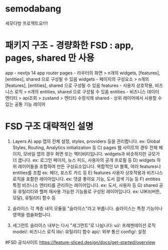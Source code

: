 # semodabang

세모다방 프로젝트요!!!!

# 패키지 구조 - 경량화한 FSD : app, pages, shared 만 사용
app - nextjs 14 app router
pages - 라우터의 화면 > n개의 widgets, [features], [entities], shared 으로 구성될 수 있음
widgets - 페이지의 구성요소 > n개의 [features], [entities], shared 으로 구성될 수 있음 
features - 사용자 상호작용, 비즈니스 로직 > n개의 entities, shared 으로 구성될 수 있음
entities - 비즈니스 데이터 엔티티 > api조회 > zustand > 엔티티 수정삭제
shared - 상위 레이어에서 사용할 수 있는 공통 기능 레이어

# FSD 구조 대략적인 설명
1. Layers
A) app
앱의 전체 설정, styles, providers 등을 관리합니다.
ex: Global Styles, Routing, Analytics initialization 등
C) pages
웹 사이트의 경우 전체 페이지, 모바일 앱의 경우 화면 또는 액티비티입니다.
widgets과 비슷하지만 규모가 더 큽니다.
ex: 로그인 페이지, 뉴스 피드, 사용자의 공개 프로필 등
D) widgets
하위 레이어들을 조합하여 만든 구성요소입니다.
복합적인 UI 블록, 여러 features나 entities를 조합
ex: 헤더, 포스트 카드 등
E) features
사용자 상호작용과 비즈니스 로직을 포함한 레이어입니다.
ex: 댓글 좋아요 기능, 도서 검색 기능 등
F) entities
특정 비즈니스 엔티티를 관리하는 레이어입니다.
ex: 도서, 사용자 등
G) shared
공유 유틸리티와 헬퍼
재사용 가능한 기능들로 구성된 레이어입니다.
ex: UIKit(버튼, 모달), 유틸리티 함수 등

2. 슬라이스
각 계층 내의 모듈을 "슬라이스"라고 부릅니다. 슬라이스는 특정 기능이나 영역을 캡슐화합니다.

3. 세그먼트
슬라이스 내부는 다시 "세그먼트"로 나뉩니다:
ui/: 프레젠테이션 로직
model/: 비즈니스 로직
lib/: 유틸리티 함수
api/: 외부 통신
config/: 설정

#FSD 공식사이트
https://feature-sliced.design/docs/get-started/overview
